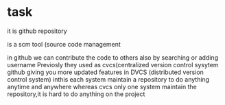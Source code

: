 # task





it is github repository


is a scm tool (source code management

in github we can contribute the code to others also by searching  or adding username
Previosly they used as cvcs(centralized version control sysytem
github giving you more updated features in DVCS (distributed version control system) inthis each system maintain a repository to do anything anytime and anywhere 
whereas
cvcs only one system maintain the repository,it is hard to do anything  on the project 
